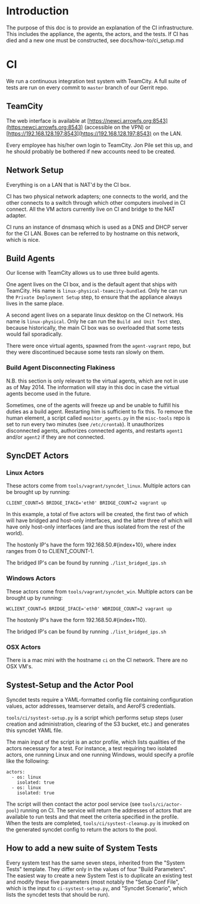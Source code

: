 # Introduction

The purpose of this doc is to provide an explanation of the CI infrastructure. This includes the appliance, the agents, the actors, and the tests. If CI has died and a new one must be constructed, see docs/how-to/ci_setup.md

# CI

We run a continuous integration test system with TeamCity. A full suite of tests are run on every commit to `master` branch of our Gerrit repo.

## TeamCity

The web interface is available at [https://newci.arrowfs.org:8543](https:newci.arrowfs.org:8543) (accessible on the VPN) or [https://192.168.128.197:8543](https://192.168.128.197:8543) on the LAN.

Every employee has his/her own login to TeamCity. Jon Pile set this up, and he should probably be bothered if new accounts need to be created.


## Network Setup

Everything is on a LAN that is NAT'd by the CI box.

CI has two physical network adapters; one connects to the world, and the other connects to a switch through which other computers involved in CI connect. All the VM actors currently live on CI and bridge to the NAT adapter.

CI runs an instance of dnsmasq which is used as a DNS and DHCP server for the CI LAN. Boxes can be referred to by hostname on this network, which is nice.


## Build Agents

Our license with TeamCity allows us to use three build agents.

One agent lives on the CI box, and is the default agent that ships with TeamCity. His name is `linux-physical-teamcity-bundled`. Only he can run the `Private Deployment Setup` step, to ensure that the appliance always lives in the same place.

A second agent lives on a separate linux desktop on the CI network. His name is `linux-physical`. Only he can run the `Build and Unit Test` step, because historically, the main CI box was so overloaded that some tests would fail sporadically.

There were once virtual agents, spawned from the `agent-vagrant` repo, but they were discontinued because some tests ran slowly on them.


### Build Agent Disconnecting Flakiness

N.B. this section is only relevant to the virtual agents, which are not in use as of May 2014. The information will stay in this doc in case the virtual agents become used in the future.

Sometimes, one of the agents will freeze up and be unable to fulfill his duties as a build agent. Restarting him is sufficient to fix this. To remove the human element, a script called `monitor_agents.py` in the `misc-tools` repo is set to run every two minutes (see `/etc/crontab`). It unauthorizes disconnected agents, authorizes connected agents, and restarts `agent1` and/or `agent2` if they are not connected.

## SyncDET Actors

### Linux Actors

These actors come from `tools/vagrant/syncdet_linux`. Multiple actors can be brought up by running:

`CLIENT_COUNT=5 BRIDGE_IFACE='eth0' BRIDGE_COUNT=2 vagrant up`

In this example, a total of five actors will be created, the first two of which will have bridged and host-only interfaces, and the latter three of which will have only host-only interfaces (and are thus isolated from the rest of the world).

The hostonly IP's have the form 192.168.50.#{index+10}, where index ranges from 0 to CLIENT_COUNT-1.

The bridged IP's can be found by running `./list_bridged_ips.sh`

### Windows Actors

These actors come from `tools/vagrant/syncdet_win`. Multiple actors can be brought up by running:

`WCLIENT_COUNT=5 BRIDGE_IFACE='eth0' WBRIDGE_COUNT=2 vagrant up`

The hostonly IP's have the form 192.168.50.#{index+110}.

The bridged IP's can be found by running `./list_bridged_ips.sh`

### OSX Actors

There is a mac mini with the hostname `ci` on the CI network. There are no OSX VM's.


## Systest-Setup and the Actor Pool

Syncdet tests require a YAML-formatted config file containing configuration values, actor addresses, teamserver details, and AeroFS credentials.

`tools/ci/systest-setup.py` is a script which performs setup steps (user creation and administration, clearing of the S3 bucket, etc.) and generates this syncdet YAML file.

The main input of the script is an actor profile, which lists qualities of the actors necessary for a test. For instance, a test requiring two isolated actors, one running Linux and one running Windows, would specify a profile like the following:

    actors:
      - os: linux
        isolated: true
      - os: linux
        isolated: true

The script will then contact the actor pool service (see `tools/ci/actor-pool`) running on CI. The service will return the addresses of actors that are available to run tests and that meet the criteria specified in the profile. When the tests are completed, `tools/ci/systest-cleanup.py` is invoked on the generated syncdet config to return the actors to the pool.


## How to add a new suite of System Tests

Every system test has the same seven steps, inherited from the "System Tests" template. They differ only in the values of four "Build Parameters". The easiest way to create a new System Test is to duplicate an existing test and modify these five parameters (most notably the "Setup Conf File", which is the input to `ci-systest-setup.py`, and "Syncdet Scenario", which lists the syncdet tests that should be run).

